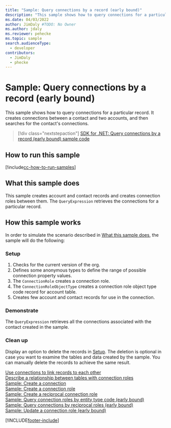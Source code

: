 ```yaml
---
title: "Sample: Query connections by a record (early bound)"
description: "This sample shows how to query connections for a particular record."
ms.date: 04/03/2022
author: JimDaly #TODO: No Owner
ms.author: jdaly
ms.reviewer: pehecke
ms.topic: sample
search.audienceType:
  - developer
contributors:
  - JimDaly
  - phecke
---
```


# Sample: Query connections by a record (early bound)

This sample shows how to query connections for a particular record. It creates connections between a contact and two accounts, and then searches for the contact's connections.

> [!div class="nextstepaction"]
> [SDK for .NET: Query connections by a record (early bound) sample code](https://github.com/microsoft/PowerApps-Samples/tree/master/dataverse/orgsvc/CSharp/QueryByRecord)

## How to run this sample

[!include[cc-how-to-run-samples](../../includes/cc-how-to-run-samples.md)]

## What this sample does

This sample creates account and contact records and creates connection roles between them. The `QueryExpression` retrieves the connections for a particular record.

## How this sample works

In order to simulate the scenario described in [What this sample does](#what-this-sample-does), the sample will do the following:

### Setup

1. Checks for the current version of the org.
2. Defines some anonymous types to define the range of possible connection property values.
3. The `ConnectionRole` creates a connection role.
4. The `ConnectionRoleObjectType` creates a connection role object type code record for account table.
5. Creates few account and contact records for use in the connection.

### Demonstrate

The `QueryExpression` retrieves all the connections associated with the contact created in the sample.

### Clean up

Display an option to delete the records in [Setup](#setup). The deletion is optional in case you want to examine the tables and data created by the sample. You can manually delete the records to achieve the same result.

[Use connections to link records to each other](../../connection-entities.md)   
[Describe a relationship between tables with connection roles](../../describe-relationship-entities-connection-roles.md)  
[Sample: Create a connection](create-connection-early-bound.md)  
[Sample: Create a connection role](create-connection-role-early-bound.md)  
[Sample: Create a reciprocal connection role](create-reciprocal-connection-role-early-bound.md)  
[Sample: Query connection roles by entity type code (early bound)](query-connection-roles-entity-type-code-early-bound.md)  
[Sample: Query connections by reciprocal roles (early bound)](query-connections-reciprocal-roles-early-bound.md)  
[Sample: Update a connection role (early bound)](update-connection-role.md)  

[!INCLUDE[footer-include](../../../../includes/footer-banner.md)]
